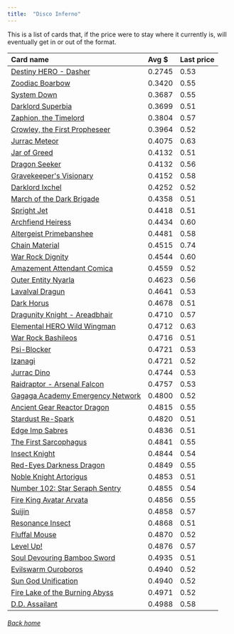 ```yaml
---
title:  "Disco Inferno"
---
```


This is a list of cards that, if the price were to stay where it currently is, will eventually get in or out of the format.

| Card name | Avg $ | Last price |
| :-- | :-- | :-- |
[Destiny HERO - Dasher](https://db.ygoprodeck.com/card/?search=Destiny%20HERO%20-%20Dasher) | 0.2745 | 0.53 |
[Zoodiac Boarbow](https://db.ygoprodeck.com/card/?search=Zoodiac%20Boarbow) | 0.3420 | 0.55 |
[System Down](https://db.ygoprodeck.com/card/?search=System%20Down) | 0.3687 | 0.55 |
[Darklord Superbia](https://db.ygoprodeck.com/card/?search=Darklord%20Superbia) | 0.3699 | 0.51 |
[Zaphion, the Timelord](https://db.ygoprodeck.com/card/?search=Zaphion,%20the%20Timelord) | 0.3804 | 0.57 |
[Crowley, the First Propheseer](https://db.ygoprodeck.com/card/?search=Crowley,%20the%20First%20Propheseer) | 0.3964 | 0.52 |
[Jurrac Meteor](https://db.ygoprodeck.com/card/?search=Jurrac%20Meteor) | 0.4075 | 0.63 |
[Jar of Greed](https://db.ygoprodeck.com/card/?search=Jar%20of%20Greed) | 0.4132 | 0.51 |
[Dragon Seeker](https://db.ygoprodeck.com/card/?search=Dragon%20Seeker) | 0.4132 | 0.56 |
[Gravekeeper's Visionary](https://db.ygoprodeck.com/card/?search=Gravekeeper's%20Visionary) | 0.4152 | 0.58 |
[Darklord Ixchel](https://db.ygoprodeck.com/card/?search=Darklord%20Ixchel) | 0.4252 | 0.52 |
[March of the Dark Brigade](https://db.ygoprodeck.com/card/?search=March%20of%20the%20Dark%20Brigade) | 0.4358 | 0.51 |
[Spright Jet](https://db.ygoprodeck.com/card/?search=Spright%20Jet) | 0.4418 | 0.51 |
[Archfiend Heiress](https://db.ygoprodeck.com/card/?search=Archfiend%20Heiress) | 0.4434 | 0.60 |
[Altergeist Primebanshee](https://db.ygoprodeck.com/card/?search=Altergeist%20Primebanshee) | 0.4481 | 0.58 |
[Chain Material](https://db.ygoprodeck.com/card/?search=Chain%20Material) | 0.4515 | 0.74 |
[War Rock Dignity](https://db.ygoprodeck.com/card/?search=War%20Rock%20Dignity) | 0.4544 | 0.60 |
[Amazement Attendant Comica](https://db.ygoprodeck.com/card/?search=Amazement%20Attendant%20Comica) | 0.4559 | 0.52 |
[Outer Entity Nyarla](https://db.ygoprodeck.com/card/?search=Outer%20Entity%20Nyarla) | 0.4623 | 0.56 |
[Lavalval Dragun](https://db.ygoprodeck.com/card/?search=Lavalval%20Dragun) | 0.4641 | 0.53 |
[Dark Horus](https://db.ygoprodeck.com/card/?search=Dark%20Horus) | 0.4678 | 0.51 |
[Dragunity Knight - Areadbhair](https://db.ygoprodeck.com/card/?search=Dragunity%20Knight%20-%20Areadbhair) | 0.4710 | 0.57 |
[Elemental HERO Wild Wingman](https://db.ygoprodeck.com/card/?search=Elemental%20HERO%20Wild%20Wingman) | 0.4712 | 0.63 |
[War Rock Bashileos](https://db.ygoprodeck.com/card/?search=War%20Rock%20Bashileos) | 0.4716 | 0.51 |
[Psi-Blocker](https://db.ygoprodeck.com/card/?search=Psi-Blocker) | 0.4721 | 0.53 |
[Izanagi](https://db.ygoprodeck.com/card/?search=Izanagi) | 0.4721 | 0.52 |
[Jurrac Dino](https://db.ygoprodeck.com/card/?search=Jurrac%20Dino) | 0.4744 | 0.53 |
[Raidraptor - Arsenal Falcon](https://db.ygoprodeck.com/card/?search=Raidraptor%20-%20Arsenal%20Falcon) | 0.4757 | 0.53 |
[Gagaga Academy Emergency Network](https://db.ygoprodeck.com/card/?search=Gagaga%20Academy%20Emergency%20Network) | 0.4800 | 0.52 |
[Ancient Gear Reactor Dragon](https://db.ygoprodeck.com/card/?search=Ancient%20Gear%20Reactor%20Dragon) | 0.4815 | 0.55 |
[Stardust Re-Spark](https://db.ygoprodeck.com/card/?search=Stardust%20Re-Spark) | 0.4820 | 0.51 |
[Edge Imp Sabres](https://db.ygoprodeck.com/card/?search=Edge%20Imp%20Sabres) | 0.4836 | 0.51 |
[The First Sarcophagus](https://db.ygoprodeck.com/card/?search=The%20First%20Sarcophagus) | 0.4841 | 0.55 |
[Insect Knight](https://db.ygoprodeck.com/card/?search=Insect%20Knight) | 0.4844 | 0.54 |
[Red-Eyes Darkness Dragon](https://db.ygoprodeck.com/card/?search=Red-Eyes%20Darkness%20Dragon) | 0.4849 | 0.55 |
[Noble Knight Artorigus](https://db.ygoprodeck.com/card/?search=Noble%20Knight%20Artorigus) | 0.4853 | 0.51 |
[Number 102: Star Seraph Sentry](https://db.ygoprodeck.com/card/?search=Number%20102:%20Star%20Seraph%20Sentry) | 0.4855 | 0.54 |
[Fire King Avatar Arvata](https://db.ygoprodeck.com/card/?search=Fire%20King%20Avatar%20Arvata) | 0.4856 | 0.55 |
[Suijin](https://db.ygoprodeck.com/card/?search=Suijin) | 0.4858 | 0.57 |
[Resonance Insect](https://db.ygoprodeck.com/card/?search=Resonance%20Insect) | 0.4868 | 0.51 |
[Fluffal Mouse](https://db.ygoprodeck.com/card/?search=Fluffal%20Mouse) | 0.4870 | 0.52 |
[Level Up!](https://db.ygoprodeck.com/card/?search=Level%20Up!) | 0.4876 | 0.57 |
[Soul Devouring Bamboo Sword](https://db.ygoprodeck.com/card/?search=Soul%20Devouring%20Bamboo%20Sword) | 0.4935 | 0.51 |
[Evilswarm Ouroboros](https://db.ygoprodeck.com/card/?search=Evilswarm%20Ouroboros) | 0.4940 | 0.52 |
[Sun God Unification](https://db.ygoprodeck.com/card/?search=Sun%20God%20Unification) | 0.4940 | 0.52 |
[Fire Lake of the Burning Abyss](https://db.ygoprodeck.com/card/?search=Fire%20Lake%20of%20the%20Burning%20Abyss) | 0.4971 | 0.52 |
[D.D. Assailant](https://db.ygoprodeck.com/card/?search=D.D.%20Assailant) | 0.4988 | 0.58 |

###### [Back home](index)